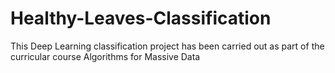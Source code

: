 # Healthy-Leaves-Classification
This Deep Learning classification project has been carried out as part of the curricular course Algorithms for Massive Data
